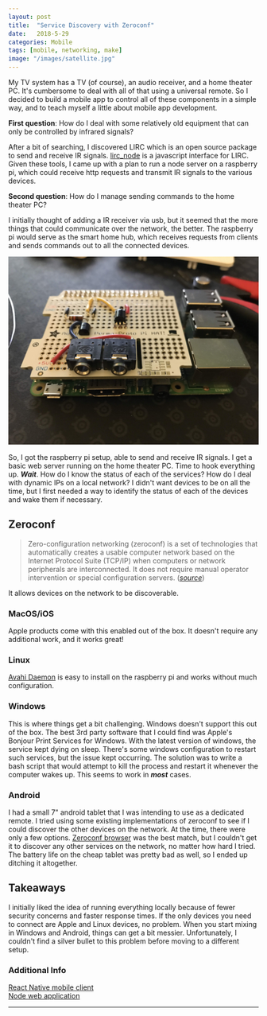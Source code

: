 ```yaml
---
layout: post
title:  "Service Discovery with Zeroconf"
date:   2018-5-29
categories: Mobile
tags: [mobile, networking, make]
image: "/images/satellite.jpg"
---
```


My TV system has a TV (of course), an audio receiver, and a home theater PC. It's cumbersome to deal with all of that using a universal remote. So I decided to build a mobile app to control all of these components in a simple way, and to teach myself a little about mobile app development.

**First question**: How do I deal with some relatively old equipment that can only be controlled by infrared signals?

After a bit of searching, I discovered LIRC which is an open source package to send and receive IR signals. <a target="_blank_" href="https://github.com/alexbain/lirc_node">lirc_node</a> is a javascript interface for LIRC. Given these tools, I came up with a plan to run a node server on a raspberry pi, which could receive http requests and transmit IR signals to the various devices.

**Second question**: How do I manage sending commands to the home theater PC?

I initially thought of adding a IR receiver via usb, but it seemed that the more things that could communicate over the network, the better. The raspberry pi would serve as the smart home hub, which receives requests from clients and sends commands out to all the connected devices.

[ ![raspberry pi](/images/raspberry_pi.jpg "raspberry pi") ](/public/images/raspberry_pi.jpg)

So, I got the raspberry pi setup, able to send and receive IR signals. I get a basic web server running on the home theater PC. Time to hook everything up. ***Wait***. How do I know the status of each of the services? How do I deal with dynamic IPs on a local network? I didn't want devices to be on all the time, but I first needed a way to identify the status of each of the devices and wake them if necessary.

## Zeroconf

> Zero-configuration networking (zeroconf) is a set of technologies that automatically creates a usable computer network based on the Internet Protocol Suite (TCP/IP) when computers or network peripherals are interconnected. It does not require manual operator intervention or special configuration servers. (<cite><a href="https://en.wikipedia.org/wiki/Zero-configuration_networking" target="_blank_">source</a></cite>)

It allows devices on the network to be discoverable.

### MacOS/iOS

Apple products come with this enabled out of the box. It doesn't require any additional work, and it works great!

### Linux

<a href="https://linux.die.net/man/8/avahi-daemon" target="_blank_">Avahi Daemon</a> is easy to install on the raspberry pi and works without much configuration.

### Windows

This is where things get a bit challenging. Windows doesn't support this out of the box. The best 3rd party software that I could find was Apple's Bonjour Print Services for Windows. With the latest version of windows, the service kept dying on sleep. There's some windows configuration to restart such services, but the issue kept occurring. The solution was to write a bash script that would attempt to kill the process and restart it whenever the computer wakes up. This seems to work in ***most*** cases.

### Android

I had a small 7" android tablet that I was intending to use as a dedicated remote. I tried using some existing implementations of zeroconf to see if I could discover the other devices on the network. At the time, there were only a few options. <a href="https://melloware.com/zeroconf/" target="_blank_">Zeroconf browser</a> was the best match, but I couldn't get it to discover any other services on the network, no matter how hard I tried. The battery life on the cheap tablet was pretty bad as well, so I ended up ditching it altogether.

## Takeaways

I initially liked the idea of running everything locally because of fewer security concerns and faster response times. If the only devices you need to connect are Apple and Linux devices, no problem. When you start mixing in Windows and Android, things can get a bit messier. Unfortunately, I couldn't find a silver bullet to this problem before moving to a different setup.

### Additional Info

<a href="https://github.com/matthewjf/bandit_mobile/" target="_blank_">React Native mobile client</a><br/>
<a href="https://github.com/matthewjf/bandit/" target="_blank_">Node web application</a>

***
